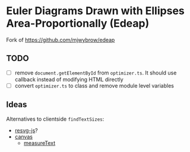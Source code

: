 # Euler Diagrams Drawn with Ellipses Area-Proportionally (Edeap)

Fork of https://github.com/mjwybrow/edeap

## TODO

- [ ] remove `document.getElementById` from `optimizer.ts`. It should use callback instead of modifying HTML directly
- [ ] convert `optimizer.ts` to class and remove module level variables

## Ideas

Alternatives to clientside `findTextSizes`:

- [resvg-js](https://github.com/yisibl/resvg-js)?
- [canvas](https://github.com/Brooooooklyn/canvas)
  - [measureText](https://developer.mozilla.org/en-US/docs/Web/API/CanvasRenderingContext2D/measureText)
